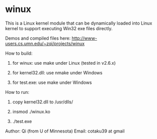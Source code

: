 winux
=====

This is a Linux kernel module that can be dynamically loaded into Linux kernel to support executing Win32 exe files directly.

Demos and compiled files here: http://www-users.cs.umn.edu/~zqi/projects/winux

How to build:

1. for winux: use make under Linux (tested in v2.6.x)

2. for kernel32.dll: use nmake under Windows

3. for test.exe: use make under Windows

How to run:

1. copy kernel32.dll to /usr/dlls/

2. insmod ./winux.ko

3. ./test.exe

Author: Qi (from U of Minnesota)
Email: cotaku39 at gmail
